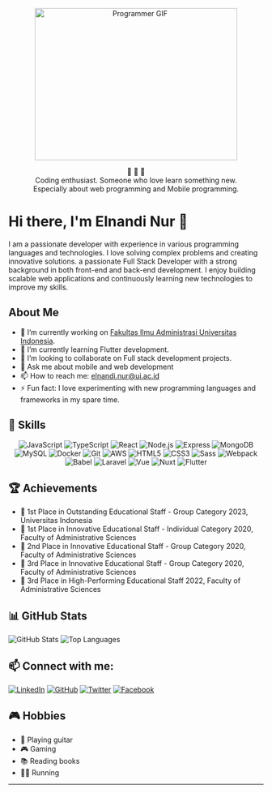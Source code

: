 <p align="center">
  <img src="https://media.giphy.com/media/qgQUggAC3Pfv687qPC/giphy.gif" alt="Programmer GIF" width="400" height="300">
</p>

<p align="center">
  💎 💎 💎 <br>
  Coding enthusiast. Someone who love learn something new. <br>
  Especially about web programming and Mobile programming. <br
</p>

# Hi there, I'm Elnandi Nur 👋

I am a passionate developer with experience in various programming languages and technologies. I love solving complex problems and creating innovative solutions. a passionate Full Stack Developer with a strong background in both front-end and back-end development. I enjoy building scalable web applications and continuously learning new technologies to improve my skills.

## About Me

- 🔭 I’m currently working on [Fakultas Ilmu Administrasi Universitas Indonesia](https://fia.ui.ac.id/).
- 🌱 I’m currently learning Flutter development.
- 👯 I’m looking to collaborate on Full stack development projects.
- 💬 Ask me about mobile and web development
- 📫 How to reach me: elnandi.nur@ui.ac.id
- ⚡ Fun fact: I love experimenting with new programming languages and frameworks in my spare time.

## 🚀 Skills

<p align="center">
  <img src="https://img.shields.io/badge/-JavaScript-yellow?style=flat&logo=javascript" alt="JavaScript">
  <img src="https://img.shields.io/badge/-TypeScript-blue?style=flat&logo=typescript" alt="TypeScript">
  <img src="https://img.shields.io/badge/-React-blue?style=flat&logo=react" alt="React">
  <img src="https://img.shields.io/badge/-Node.js-green?style=flat&logo=node.js" alt="Node.js">
  <img src="https://img.shields.io/badge/-Express-black?style=flat&logo=express" alt="Express">
  <img src="https://img.shields.io/badge/-MongoDB-green?style=flat&logo=mongodb" alt="MongoDB">
  <img src="https://img.shields.io/badge/-MySQL-blue?style=flat&logo=mysql" alt="MySQL">
  <img src="https://img.shields.io/badge/-Docker-blue?style=flat&logo=docker" alt="Docker">
  <img src="https://img.shields.io/badge/-Git-black?style=flat&logo=git" alt="Git">
  <img src="https://img.shields.io/badge/-AWS-orange?style=flat&logo=amazon-aws" alt="AWS">
  <img src="https://img.shields.io/badge/-HTML5-red?style=flat&logo=html5" alt="HTML5">
  <img src="https://img.shields.io/badge/-CSS3-blue?style=flat&logo=css3" alt="CSS3">
  <img src="https://img.shields.io/badge/-Sass-pink?style=flat&logo=sass" alt="Sass">
  <img src="https://img.shields.io/badge/-Webpack-blue?style=flat&logo=webpack" alt="Webpack">
  <img src="https://img.shields.io/badge/-Babel-yellow?style=flat&logo=babel" alt="Babel">
  <img src="https://img.shields.io/badge/-Laravel-white?style=flat&logo=laravel" alt="Laravel">
  <img src="https://img.shields.io/badge/-Vue-white?style=flat&logo=vue.js" alt="Vue">
  <img src="https://img.shields.io/badge/-Nuxt-black?style=flat&logo=nuxt.js" alt="Nuxt">
  <img src="https://img.shields.io/badge/-Flutter-blue?style=flat&logo=flutter" alt="Flutter">
</p>

## 🏆 Achievements

- 🥇 1st Place in Outstanding Educational Staff - Group Category 2023, Universitas Indonesia
- 🥇 1st Place in Innovative Educational Staff - Individual Category 2020, Faculty of Administrative Sciences
- 🥈 2nd Place in Innovative Educational Staff - Group Category 2020, Faculty of Administrative Sciences
- 🥉 3rd Place in Innovative Educational Staff - Group Category 2020, Faculty of Administrative Sciences
- 🥉 3rd Place in High-Performing Educational Staff 2022, Faculty of Administrative Sciences

## 📊 GitHub Stats

![GitHub Stats](https://github-readme-stats.vercel.app/api?username=elnandinur&show_icons=true)
![Top Languages](https://github-readme-stats.vercel.app/api/top-langs/?username=elnandinur&layout=compact)

## 📫 Connect with me:

[![LinkedIn](https://img.shields.io/badge/-LinkedIn-blue?style=flat&logo=linkedin)](https://www.linkedin.com/in/elnandinur)
[![GitHub](https://img.shields.io/badge/-GitHub-black?style=flat&logo=github)](https://github.com/elnandinur)
[![Twitter](https://img.shields.io/badge/-Twitter-blue?style=flat&logo=x)](https://twitter.com/elnandinur)
[![Facebook](https://img.shields.io/badge/-Facebook-blue?style=flat&logo=facebook)](https://facebook.com/elnandinur)


## 🎮 Hobbies

- 🎸 Playing guitar
- 🎮 Gaming
- 📚 Reading books
- 🏃‍♂️ Running
---
